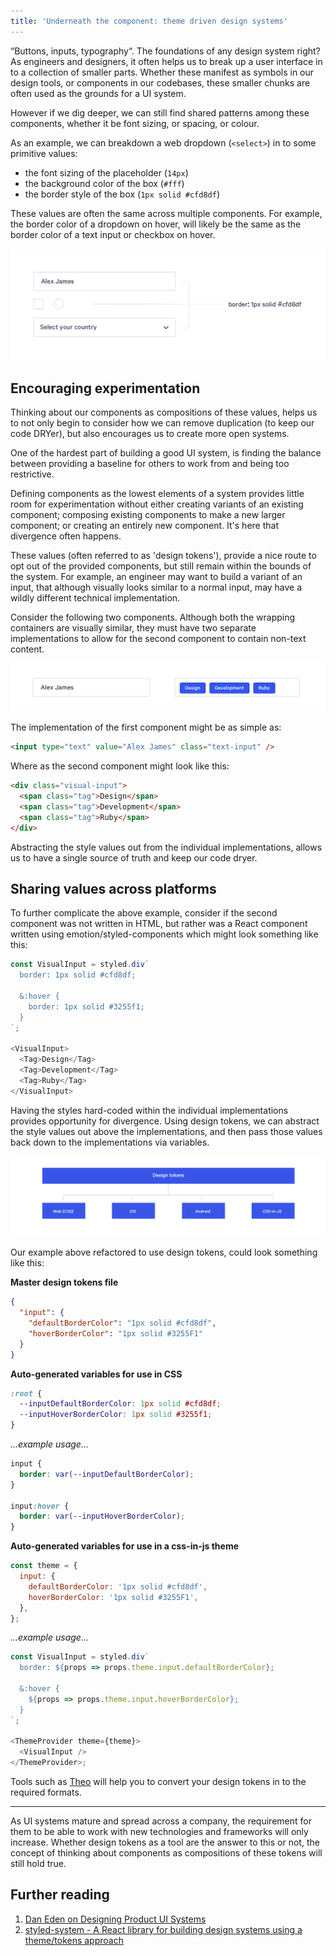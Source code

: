 ```yaml
---
title: 'Underneath the component: theme driven design systems'
---
```


“Buttons, inputs, typography“. The foundations of any design system right? As engineers and designers, it often helps us to break up a user interface in to a collection of smaller parts. Whether these manifest as symbols in our design tools, or components in our codebases, these smaller chunks are often used as the grounds for a UI system.

However if we dig deeper, we can still find shared patterns among these components, whether it be font sizing, or spacing, or colour.

As an example, we can breakdown a web dropdown (`<select>`) in to some primitive values:

- the font sizing of the placeholder (`14px`)
- the background color of the box (`#fff`)
- the border style of the box (`1px solid #cfd8df`)

These values are often the same across multiple components. For example, the border color of a dropdown on hover, will likely be the same as the border color of a text input or checkbox on hover.

![Shared tokens across an input, dropdown, checkbox, and radio button](./component-tokens.png)

## Encouraging experimentation

Thinking about our components as compositions of these values, helps us to not only begin to consider how we can remove duplication (to keep our code DRYer), but also encourages us to create more open systems.

One of the hardest part of building a good UI system, is finding the balance between providing a baseline for others to work from and being too restrictive.

Defining components as the lowest elements of a system provides little room for experimentation without either creating variants of an existing component; composing existing components to make a new larger component; or creating an entirely new component. It's here that divergence often happens.

These values (often referred to as 'design tokens'), provide a nice route to opt out of the provided components, but still remain within the bounds of the system. For example, an engineer may want to build a variant of an input, that although visually looks similar to a normal input, may have a wildly different technical implementation.

Consider the following two components. Although both the wrapping containers are visually similar, they must have two separate implementations to allow for the second component to contain non-text content.

![Two implementations of two visually similar inputs](./multiple-implementations-visually-similar-component.png)

The implementation of the first component might be as simple as:

```html
<input type="text" value="Alex James" class="text-input" />
```

Where as the second component might look like this:

```html
<div class="visual-input">
  <span class="tag">Design</span>
  <span class="tag">Development</span>
  <span class="tag">Ruby</span>
</div>
```

Abstracting the style values out from the individual implementations, allows us to have a single source of truth and keep our code dryer.

## Sharing values across platforms

To further complicate the above example, consider if the second component was not written in HTML, but rather was a React component written using emotion/styled-components which might look something like this:

```js
const VisualInput = styled.div`
  border: 1px solid #cfd8df;

  &:hover {
    border: 1px solid #3255f1;
  }
`;

<VisualInput>
  <Tag>Design</Tag>
  <Tag>Development</Tag>
  <Tag>Ruby</Tag>
</VisualInput>
```

Having the styles hard-coded within the individual implementations provides opportunity for divergence. Using design tokens, we can abstract the style values out above the implementations, and then pass those values back down to the implementations via variables.

![How design tokens work](./design-tokens.png)

Our example above refactored to use design tokens, could look something like this:

**Master design tokens file**
```json
{
  "input": {
    "defaultBorderColor": "1px solid #cfd8df",
    "hoverBorderColor": "1px solid #3255F1"
  }
}
```

**Auto-generated variables for use in CSS**

```css
:root {
  --inputDefaultBorderColor: 1px solid #cfd8df;
  --inputHoverBorderColor: 1px solid #3255f1;
}
```

_...example usage..._

```css
input {
  border: var(--inputDefaultBorderColor);
}

input:hover {
  border: var(--inputHoverBorderColor);
}
```

**Auto-generated variables for use in a css-in-js theme**


```js
const theme = {
  input: {
    defaultBorderColor: '1px solid #cfd8df',
    hoverBorderColor: '1px solid #3255F1',
  },
};
```

_...example usage..._

```js
const VisualInput = styled.div`
  border: ${props => props.theme.input.defaultBorderColor};

  &:hover {
    ${props => props.theme.input.hoverBorderColor};
  }
`;

<ThemeProvider theme={theme}>
  <VisualInput />
</ThemeProvider>;
```

Tools such as [Theo](https://github.com/salesforce-ux/theo) will help you to convert your design tokens in to the required formats.

---

As UI systems mature and spread across a company, the requirement for them to be able to work with new technologies and frameworks will only increase. Whether design tokens as a tool are the answer to this or not, the concept of thinking about components as compositions of these tokens will still hold true.


## Further reading

1. [Dan Eden on Designing Product UI Systems](https://daneden.me/2017/03/29/designing-systems/)
2. [styled-system - A React library for building design systems using a theme/tokens approach](https://github.com/jxnblk/styled-system)
